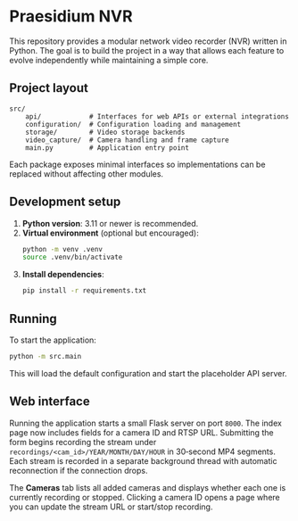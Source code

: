 # Praesidium NVR

This repository provides a modular network video recorder (NVR) written in Python. The goal is to build the project in a way that allows each feature to evolve independently while maintaining a simple core.

## Project layout

```
src/
    api/            # Interfaces for web APIs or external integrations
    configuration/  # Configuration loading and management
    storage/        # Video storage backends
    video_capture/  # Camera handling and frame capture
    main.py         # Application entry point
```

Each package exposes minimal interfaces so implementations can be replaced without affecting other modules.

## Development setup

1. **Python version**: 3.11 or newer is recommended.
2. **Virtual environment** (optional but encouraged):
   ```bash
   python -m venv .venv
   source .venv/bin/activate
   ```
3. **Install dependencies**:
   ```bash
   pip install -r requirements.txt
   ```

## Running

To start the application:

```bash
python -m src.main
```

This will load the default configuration and start the placeholder API server.

## Web interface

Running the application starts a small Flask server on port `8000`. The index page now includes fields for a camera ID and RTSP URL. Submitting the form begins recording the stream under `recordings/<cam_id>/YEAR/MONTH/DAY/HOUR` in 30‐second MP4 segments. Each stream is recorded in a separate background thread with automatic reconnection if the connection drops.

The **Cameras** tab lists all added cameras and displays whether each one is currently recording or stopped. Clicking a camera ID opens a page where you can update the stream URL or start/stop recording.
